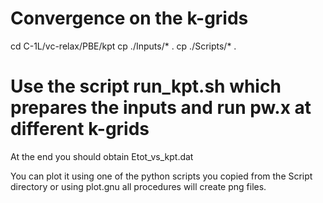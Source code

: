 # Convergence on the k-grids
  cd   C-1L/vc-relax/PBE/kpt
  cp ./Inputs/* .
  cp ./Scripts/* .

# Use the script run_kpt.sh which prepares the inputs and run pw.x at different k-grids

At the end you should obtain Etot_vs_kpt.dat

You can plot it using one of the python scripts you copied from 
the Script directory or using plot.gnu
all procedures will create png files. 

